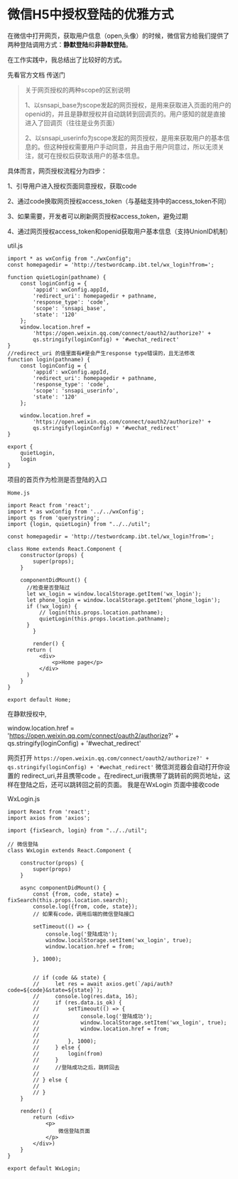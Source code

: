 # 微信H5中授权登陆的优雅方式

在微信中打开网页，获取用户信息（open,头像）的时候，微信官方给我们提供了两种登陆调用方式：**静默登陆**和**非静默登陆**。

在工作实践中，我总结出了比较好的方式。

先看官方文档
传送门

> 关于网页授权的两种scope的区别说明
>
> 1、以snsapi_base为scope发起的网页授权，是用来获取进入页面的用户的openid的，并且是静默授权并自动跳转到回调页的。用户感知的就是直接进入了回调页（往往是业务页面）
>
> 2、以snsapi_userinfo为scope发起的网页授权，是用来获取用户的基本信息的。但这种授权需要用户手动同意，并且由于用户同意过，所以无须关注，就可在授权后获取该用户的基本信息。

具体而言，网页授权流程分为四步：

1、引导用户进入授权页面同意授权，获取code

2、通过code换取网页授权access_token（与基础支持中的access_token不同）

3、如果需要，开发者可以刷新网页授权access_token，避免过期

4、通过网页授权access_token和openid获取用户基本信息（支持UnionID机制）

util.js
```react
import * as wxConfig from "./wxConfig";
const homepagedir = 'http://testwordcamp.ibt.tel/wx_login?from=';

function quietLogin(pathname) {
    const loginConfig = {
        'appid': wxConfig.appId,
        'redirect_uri': homepagedir + pathname,
        'response_type': 'code',
        'scope': 'snsapi_base',
        'state': '120'
    };
    window.location.href =
        'https://open.weixin.qq.com/connect/oauth2/authorize?' +
        qs.stringify(loginConfig) + '#wechat_redirect'
}
//redirect_uri 的值里面有#是会产生response type错误的，且无法修改
function login(pathname) {
    const loginConfig = {
        'appid': wxConfig.appId,
        'redirect_uri': homepagedir + pathname,
        'response_type': 'code',
        'scope': 'snsapi_userinfo',
        'state': '120'
    };

    window.location.href =
        'https://open.weixin.qq.com/connect/oauth2/authorize?' +
        qs.stringify(loginConfig) + '#wechat_redirect'
}

export {
    quietLogin,
    login
}
```
项目的首页作为检测是否登陆的入口

```react
Home.js

import React from 'react';
import * as wxConfig from '../../wxConfig';
import qs from 'querystring';
import {login, quietLogin} from "../../util";

const homepagedir = 'http://testwordcamp.ibt.tel/wx_login?from=';

class Home extends React.Component {
    constructor(props) {
        super(props);
    }
    
    componentDidMount() {
      //检查是否登陆过
      let wx_login = window.localStorage.getItem('wx_login');
      let phone_login = window.localStorage.getItem('phone_login');
      if (!wx_login) {
          // login(this.props.location.pathname);
          quietLogin(this.props.location.pathname);
      }
		}

		render() {
      return (
          <div>
              <p>Home page</p>
          </div>
      )
	}
}

export default Home;
```



在静默授权中,

window.location.href =
        'https://open.weixin.qq.com/connect/oauth2/authorize?' +
        qs.stringify(loginConfig) + '#wechat_redirect'

网页打开 `https://open.weixin.qq.com/connect/oauth2/authorize?' +
qs.stringify(loginConfig) + '#wechat_redirect'`
微信浏览器会自动打开你设置的 redirect_uri,并且携带code 。在redirect_uri我携带了跳转前的网页地址，这样在登陆之后，还可以跳转回之前的页面。
我是在WxLogin 页面中接收code 



WxLogin.js

```react
import React from 'react';
import axios from 'axios';

import {fixSearch, login} from "../../util";

// 微信登陆
class WxLogin extends React.Component {

    constructor(props) {
        super(props)
    }

    async componentDidMount() {
        const {from, code, state} = fixSearch(this.props.location.search);
        console.log({from, code, state});
        // 如果有code，调用后端的微信登陆接口

        setTimeout(() => {
            console.log('登陆成功');
            window.localStorage.setItem('wx_login', true);
            window.location.href = from;

        }, 1000);


        // if (code && state) {
        //     let res = await axios.get(`/api/auth?code=${code}&state=${state}`);
        //     console.log(res.data, 16);
        //     if (res.data.is_ok) {
        //         setTimeout(() => {
        //             console.log('登陆成功');
        //             window.localStorage.setItem('wx_login', true);
        //             window.location.href = from;
        //
        //         }, 1000);
        //     } else {
        //         login(from)
        //     }
        //     //登陆成功之后，跳转回去
        //
        // } else {
        //
        // }
    }

    render() {
        return (<div>
            <p>
                微信登陆页面
            </p>
        </div>)
    }
}

export default WxLogin;

```


